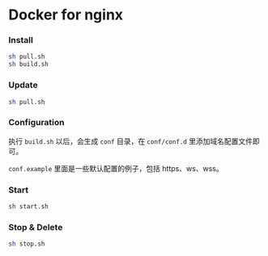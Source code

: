 # Docker for nginx 

### Install

``` sh
sh pull.sh
sh build.sh
```

### Update

``` sh
sh pull.sh
```

### Configuration

执行 ``build.sh`` 以后，会生成 ``conf`` 目录，在 ``conf/conf.d`` 里添加域名配置文件即可。

``conf.example`` 里面是一些默认配置的例子，包括 https、ws、wss。

### Start

``` sh
sh start.sh
```

### Stop & Delete

``` sh
sh stop.sh
```